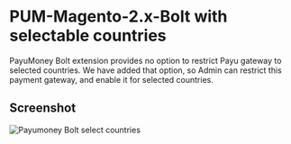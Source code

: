 # PUM-Magento-2.x-Bolt with selectable countries

PayuMoney Bolt extension provides no option to restrict Payu gateway to selected countries. We have added that option, so Admin can restrict this payment gateway, and enable it for selected countries. 

## Screenshot

![Payumoney Bolt select countries](/../master/ss.png?raw=true)
